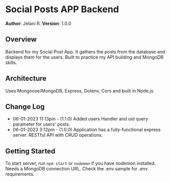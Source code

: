 # Social Posts APP Backend

**Author**: Jelani R.
**Version**: 1.0.0

## Overview

Backend for my Social Post App. It gathers the posts from the database and displays them for the users.
Built to practice my API building and MongoDB skills.

## Architecture

Uses Mongoose/MongoDB, Express, Dotenv, Cors and built in Node.js.

## Change Log

- 06-01-2023 11:13pm - (1.1.0) Added users Handler and uid query parameter for users' posts.
- 06-01-2023 3:12pm - (1.0.0) Application has a fully-functional express server. RESTful API with CRUD operations.

## Getting Started

To start server, run ```npm start``` or ```nodemon``` if you have nodemon installed.
Needs a MongoDB connection URL. Check the .env.sample for .env requirements.
